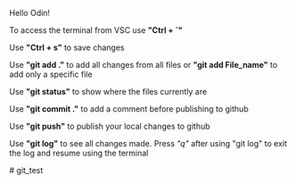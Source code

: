 Hello Odin!
<p>To access the terminal from VSC use <strong>"Ctrl + `"</strong></p>
<p>Use <strong>"Ctrl + s"</strong> to save changes</p>
<p>Use <strong>"git add ."</strong> to add all changes from all files or <strong>"git add File_name"</strong> to add only a specific file</p>
<p>Use <strong>"git status"</strong> to show where the files currently are</p> 
<p>Use <strong>"git commit ."</strong> to add a comment before publishing to github</p>
<p>Use <strong>"git push"</strong> to publish your local changes to github</p>
<p>Use <strong>"git log"</strong> to see all changes made. Press <em>"q"</em> after using "git log" to exit the log and resume using the terminal</p>
# git_test